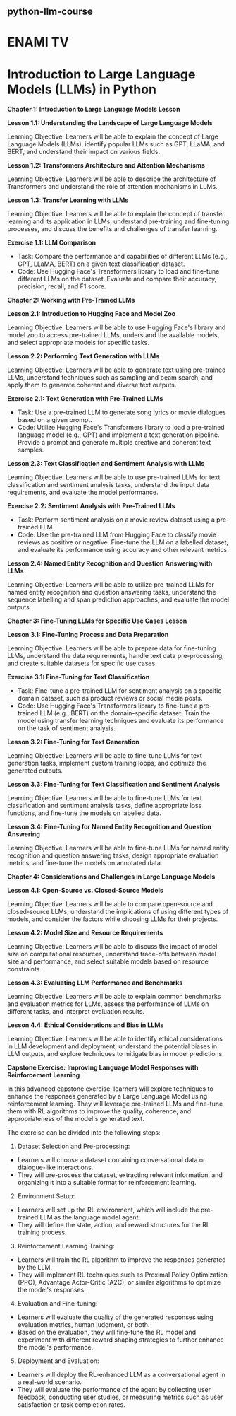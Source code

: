 ## python-llm-course
# ENAMI TV
# Introduction to Large Language Models (LLMs) in Python

**Chapter 1: Introduction to Large Language Models Lesson**

**Lesson 1.1: Understanding the Landscape of Large Language Models**

Learning Objective: Learners will be able to explain the concept of Large Language Models (LLMs), identify popular LLMs such as GPT, LLaMA, and BERT, and understand their impact on various fields.

**Lesson 1.2: Transformers Architecture and Attention Mechanisms**

Learning Objective: Learners will be able to describe the architecture of Transformers and understand the role of attention mechanisms in LLMs.

**Lesson 1.3: Transfer Learning with LLMs**

Learning Objective: Learners will be able to explain the concept of transfer learning and its application in LLMs, understand pre-training and fine-tuning processes, and discuss the benefits and challenges of transfer learning.

**Exercise 1.1: LLM Comparison**

- Task: Compare the performance and capabilities of different LLMs (e.g., GPT, LLaMA, BERT) on a given text classification dataset.
- Code: Use Hugging Face's Transformers library to load and fine-tune different LLMs on the dataset. Evaluate and compare their accuracy, precision, recall, and F1 score.

**Chapter 2: Working with Pre-Trained LLMs**

**Lesson 2.1: Introduction to Hugging Face and Model Zoo**

Learning Objective: Learners will be able to use Hugging Face's library and model zoo to access pre-trained LLMs, understand the available models, and select appropriate models for specific tasks.

**Lesson 2.2: Performing Text Generation with LLMs**

Learning Objective: Learners will be able to generate text using pre-trained LLMs, understand techniques such as sampling and beam search, and apply them to generate coherent and diverse text outputs.

**Exercise 2.1: Text Generation with Pre-Trained LLMs**

- Task: Use a pre-trained LLM to generate song lyrics or movie dialogues based on a given prompt.
- Code: Utilize Hugging Face's Transformers library to load a pre-trained language model (e.g., GPT) and implement a text generation pipeline. Provide a prompt and generate multiple creative and coherent text samples.

**Lesson 2.3: Text Classification and Sentiment Analysis with LLMs**

Learning Objective: Learners will be able to use pre-trained LLMs for text classification and sentiment analysis tasks, understand the input data requirements, and evaluate the model performance.

**Exercise 2.2: Sentiment Analysis with Pre-Trained LLMs**

- Task: Perform sentiment analysis on a movie review dataset using a pre-trained LLM.
- Code: Use the pre-trained LLM from Hugging Face to classify movie reviews as positive or negative. Fine-tune the LLM on a labelled dataset, and evaluate its performance using accuracy and other relevant metrics.

**Lesson 2.4: Named Entity Recognition and Question Answering with LLMs**

Learning Objective: Learners will be able to utilize pre-trained LLMs for named entity recognition and question answering tasks, understand the sequence labelling and span prediction approaches, and evaluate the model outputs.

**Chapter 3: Fine-Tuning LLMs for Specific Use Cases Lesson**

**Lesson 3.1: Fine-Tuning Process and Data Preparation**

Learning Objective: Learners will be able to prepare data for fine-tuning LLMs, understand the data requirements, handle text data pre-processing, and create suitable datasets for specific use cases.

**Exercise 3.1: Fine-Tuning for Text Classification**

- Task: Fine-tune a pre-trained LLM for sentiment analysis on a specific domain dataset, such as product reviews or social media posts.
- Code: Use Hugging Face's Transformers library to fine-tune a pre-trained LLM (e.g., BERT) on the domain-specific dataset. Train the model using transfer learning techniques and evaluate its performance on the task of sentiment analysis.

**Lesson 3.2: Fine-Tuning for Text Generation**

Learning Objective: Learners will be able to fine-tune LLMs for text generation tasks, implement custom training loops, and optimize the generated outputs.

**Lesson 3.3: Fine-Tuning for Text Classification and Sentiment Analysis**

Learning Objective: Learners will be able to fine-tune LLMs for text classification and sentiment analysis tasks, define appropriate loss functions, and fine-tune the models on labelled data.

**Lesson 3.4: Fine-Tuning for Named Entity Recognition and Question Answering**

Learning Objective: Learners will be able to fine-tune LLMs for named entity recognition and question answering tasks, design appropriate evaluation metrics, and fine-tune the models on annotated data.

**Chapter 4: Considerations and Challenges in Large Language Models**

**Lesson 4.1: Open-Source vs. Closed-Source Models**

Learning Objective: Learners will be able to compare open-source and closed-source LLMs, understand the implications of using different types of models, and consider the factors while choosing LLMs for their projects.

**Lesson 4.2: Model Size and Resource Requirements**

Learning Objective: Learners will be able to discuss the impact of model size on computational resources, understand trade-offs between model size and performance, and select suitable models based on resource constraints.

**Lesson 4.3: Evaluating LLM Performance and Benchmarks**

Learning Objective: Learners will be able to explain common benchmarks and evaluation metrics for LLMs, assess the performance of LLMs on different tasks, and interpret evaluation results.

**Lesson 4.4: Ethical Considerations and Bias in LLMs**

Learning Objective: Learners will be able to identify ethical considerations in LLM development and deployment, understand the potential biases in LLM outputs, and explore techniques to mitigate bias in model predictions.

**Capstone Exercise:**
**Improving Language Model Responses with Reinforcement Learning**

In this advanced capstone exercise, learners will explore techniques to enhance the responses generated by a Large Language Model using reinforcement learning. They will leverage pre-trained LLMs and fine-tune them with RL algorithms to improve the quality, coherence, and appropriateness of the model's generated text.

The exercise can be divided into the following steps:

1. Dataset Selection and Pre-processing:
  - Learners will choose a dataset containing conversational data or dialogue-like interactions.
  - They will pre-process the dataset, extracting relevant information, and organizing it into a suitable format for reinforcement learning.
2. Environment Setup:
  - Learners will set up the RL environment, which will include the pre-trained LLM as the language model agent.
  - They will define the state, action, and reward structures for the RL training process.
3. Reinforcement Learning Training:
  - Learners will train the RL algorithm to improve the responses generated by the LLM.
  - They will implement RL techniques such as Proximal Policy Optimization (PPO), Advantage Actor-Critic (A2C), or similar algorithms to optimize the model's responses.
4. Evaluation and Fine-tuning:
  - Learners will evaluate the quality of the generated responses using evaluation metrics, human judgment, or both.
  - Based on the evaluation, they will fine-tune the RL model and experiment with different reward shaping strategies to further enhance the model's performance.
5. Deployment and Evaluation:
  - Learners will deploy the RL-enhanced LLM as a conversational agent in a real-world scenario.
  - They will evaluate the performance of the agent by collecting user feedback, conducting user studies, or measuring metrics such as user satisfaction or task completion rates.
